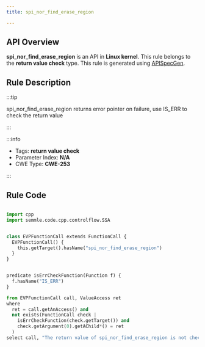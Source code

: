 ```yaml
---
title: spi_nor_find_erase_region

---
```



## API Overview
**spi_nor_find_erase_region** is an API in **Linux kernel**. This rule belongs to the **return value check** type. This rule is generated using [APISpecGen](../../tools/APISpecGen).
## Rule Description

:::tip

spi_nor_find_erase_region returns error pointer on failure, use IS_ERR to check the return value

:::

:::info

- Tags: **return value check**
- Parameter Index: **N/A**
- CWE Type: **CWE-253**

:::

## Rule Code
```python

import cpp
import semmle.code.cpp.controlflow.SSA


class EVPFunctionCall extends FunctionCall {
  EVPFunctionCall() {
    this.getTarget().hasName("spi_nor_find_erase_region")
  }
}


predicate isErrCheckFunction(Function f) {
  f.hasName("IS_ERR") 
}

from EVPFunctionCall call, ValueAccess ret
where
  ret = call.getAnAccess() and
  not exists(FunctionCall check |
    isErrCheckFunction(check.getTarget()) and
    check.getArgument(0).getAChild*() = ret
  )
select call, "The return value of spi_nor_find_erase_region is not checked with IS_ERR."
    
```